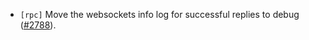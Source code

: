 - `[rpc]` Move the websockets info log for successful replies to debug
  ([\#2788](https://github.com/cometbft/cometbft/pull/2788)).
